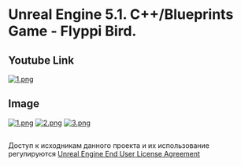 ﻿# Unreal Engine 5.1. C++/Blueprints Game - Flyppi Bird.
 
## Youtube Link
[![1.png](https://img.youtube.com/vi/lw5UMEZMv9M/1.jpg)](https://www.youtube.com/watch?v=lw5UMEZMv9M)

## Image
[![1.png](https://i.postimg.cc/BZzdTtzj/1.png)](https://postimg.cc/4nzLZ4sG)
[![2.png](https://i.postimg.cc/3JDznYMn/2.png)](https://postimg.cc/4ms83Cx9)
[![3.png](https://i.postimg.cc/RZ5yYy49/3.png)](https://postimg.cc/svmTQnM0)

##
Доступ к исходникам данного проекта и их использование регулируются [Unreal Engine End User License Agreement](https://www.unrealengine.com/eula)
